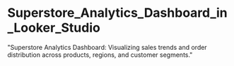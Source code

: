 # Superstore_Analytics_Dashboard_in_Looker_Studio
"Superstore Analytics Dashboard: Visualizing sales trends and order distribution across products, regions, and customer segments."
